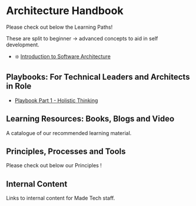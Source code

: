 # Architecture Handbook

Please check out below the Learning Paths!

These are split to beginner -> advanced concepts to aid in self development. 

- :sparkle: [Introduction to Software Architecture](learning_paths/introduction_to_software_architecture.md)

## Playbooks: For Technical Leaders and Architects in Role

- [Playbook Part 1 - Holistic Thinking](playbooks/architecture-part-1.md)

## Learning Resources: Books, Blogs and Video

A catalogue of our recommended learning material.

## Principles, Processes and Tools

Please check out below our Principles !

## Internal Content

Links to internal content for Made Tech staff.
